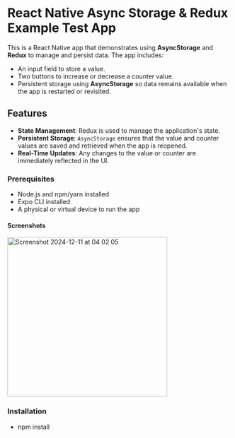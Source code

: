 # React Native Async Storage & Redux Example Test App


This is a React Native app that demonstrates using **AsyncStorage** and **Redux** to manage and persist data. The app includes:
- An input field to store a value.
- Two buttons to increase or decrease a counter value.
- Persistent storage using **AsyncStorage** so data remains available when the app is restarted or revisited.


## Features
- **State Management**: Redux is used to manage the application's state.
- **Persistent Storage**: `AsyncStorage` ensures that the value and counter values are saved and retrieved when the app is reopened.
- **Real-Time Updates**: Any changes to the value or counter are immediately reflected in the UI.

### Prerequisites
- Node.js and npm/yarn installed
- Expo CLI installed
- A physical or virtual device to run the app
#### Screenshots
<img width="361" alt="Screenshot 2024-12-11 at 04 02 05" src="https://github.com/user-attachments/assets/7c05ebd4-6f51-477d-b16b-c42bba1f1cef">



### Installation
- npm install

